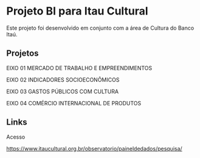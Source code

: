 # Projeto BI para Itau Cultural

Este projeto foi desenvolvido em conjunto com a área de Cultura do Banco Itaú.

## Projetos

EIXO 01 MERCADO DE TRABALHO E EMPREENDIMENTOS

EIXO 02 INDICADORES SOCIOECONÔMICOS

EIXO 03 GASTOS PÚBLICOS COM CULTURA

EIXO 04 COMÉRCIO INTERNACIONAL DE PRODUTOS

## Links

Acesso

https://www.itaucultural.org.br/observatorio/paineldedados/pesquisa/